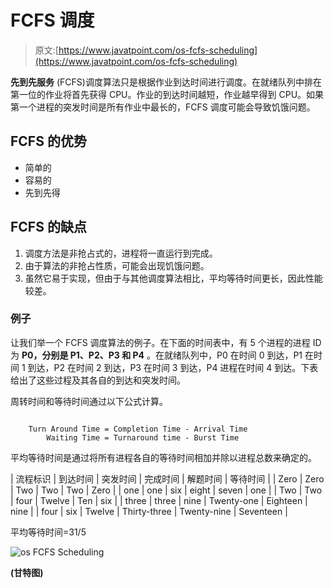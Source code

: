 # FCFS 调度

> 原文:[https://www.javatpoint.com/os-fcfs-scheduling](https://www.javatpoint.com/os-fcfs-scheduling)

**先到先服务** (FCFS)调度算法只是根据作业到达时间进行调度。在就绪队列中排在第一位的作业将首先获得 CPU。作业的到达时间越短，作业越早得到 CPU。如果第一个进程的突发时间是所有作业中最长的，FCFS 调度可能会导致饥饿问题。

## FCFS 的优势

*   简单的
*   容易的
*   先到先得

## FCFS 的缺点

1.  调度方法是非抢占式的，进程将一直运行到完成。
2.  由于算法的非抢占性质，可能会出现饥饿问题。
3.  虽然它易于实现，但由于与其他调度算法相比，平均等待时间更长，因此性能较差。

### 例子

让我们举一个 FCFS 调度算法的例子。在下面的时间表中，有 5 个进程的进程 ID 为 **P0，分别是 P1、P2、P3 和 P4** 。在就绪队列中，P0 在时间 0 到达，P1 在时间 1 到达，P2 在时间 2 到达，P3 在时间 3 到达，P4 进程在时间 4 到达。下表给出了这些过程及其各自的到达和突发时间。

周转时间和等待时间通过以下公式计算。

```

	Turn Around Time = Completion Time - Arrival Time 
		Waiting Time = Turnaround time - Burst Time 

```

平均等待时间是通过将所有进程各自的等待时间相加并除以进程总数来确定的。

| 流程标识 | 到达时间 | 突发时间 | 完成时间 | 解题时间 | 等待时间 |
| Zero | Zero | Two | Two | Two | Zero |
| one | one | six | eight | seven | one |
| Two | Two | four | Twelve | Ten | six |
| three | three | nine | Twenty-one | Eighteen | nine |
| four | six | Twelve | Thirty-three | Twenty-nine | Seventeen |

平均等待时间=31/5

![os FCFS Scheduling](../Images/b40395c787ea9a41d6e1438b200e2d5d.png)

**(甘特图)**